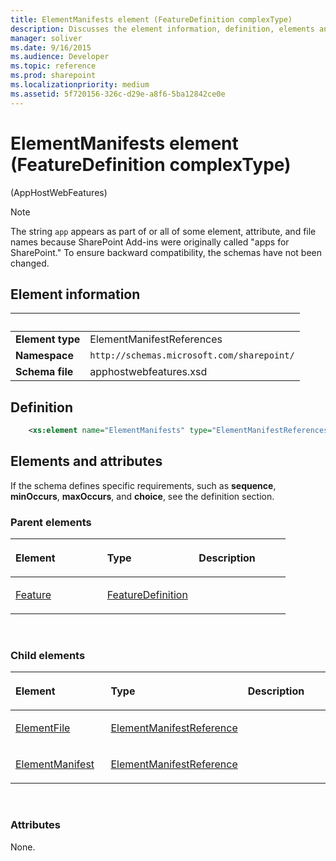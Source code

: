 ```yaml
---
title: ElementManifests element (FeatureDefinition complexType)
description: Discusses the element information, definition, elements and attributes for the ElementManifests element (FeatureDefinition complexType).
manager: soliver
ms.date: 9/16/2015
ms.audience: Developer
ms.topic: reference
ms.prod: sharepoint
ms.localizationpriority: medium
ms.assetid: 5f720156-326c-d29e-a8f6-5ba12842ce0e
---
```


# ElementManifests element (FeatureDefinition complexType) 

(AppHostWebFeatures)

> [!NOTE] 
> The string `app` appears as part of or all of some element, attribute, and file names because SharePoint Add-ins were originally called "apps for SharePoint." To ensure backward compatibility, the schemas have not been changed. 

## Element information

|  &nbsp; |&nbsp;   |
|---|---|
| **Element type**  | ElementManifestReferences |
| **Namespace**  | `http://schemas.microsoft.com/sharepoint/` |
| **Schema file**  | apphostwebfeatures.xsd |

## Definition

```XML
    <xs:element name="ElementManifests" type="ElementManifestReferences" minOccurs="0" maxOccurs="1"></xs:element>
```

## Elements and attributes 

If the schema defines specific requirements, such as **sequence**, **minOccurs**, **maxOccurs**, and **choice**, see the definition section.
 

### Parent elements

<table>
<colgroup>
<col width="33%" />
<col width="33%" />
<col width="33%" />
</colgroup>
<thead>
<tr class="header">
<th align="left"><p>Element</p></th>
<th align="left"><p>Type</p></th>
<th align="left"><p>Description</p></th>
</tr>
</thead>
<tbody>
<tr class="odd">
<td align="left"><p><a href="feature-element-apphostwebfeatures.md">Feature</a></p></td>
<td align="left"><p><a href="featuredefinition-complextype-apphostwebfeatures.md">FeatureDefinition</a></p></td>
<td align="left"><p></p></td>
</tr>
</tbody>
</table>

<br/> 

### Child elements

<table>
<colgroup>
<col width="33%" />
<col width="33%" />
<col width="33%" />
</colgroup>
<thead>
<tr class="header">
<th align="left"><p>Element</p></th>
<th align="left"><p>Type</p></th>
<th align="left"><p>Description</p></th>
</tr>
</thead>
<tbody>
<tr class="odd">
<td align="left"><p><a href="elementfile-element-elementmanifestreferences-complextypeapphostwebfeatures.md">ElementFile</a></p></td>
<td align="left"><p><a href="elementmanifestreference-complextype-apphostwebfeatures.md">ElementManifestReference</a></p></td>
<td align="left"><p></p></td>
</tr>
<tr class="even">
<td align="left"><p><a href="elementmanifest-element-elementmanifestreferences-complextypeapphostwebfeatures.md">ElementManifest</a></p></td>
<td align="left"><p><a href="elementmanifestreference-complextype-apphostwebfeatures.md">ElementManifestReference</a></p></td>
<td align="left"><p></p></td>
</tr>
</tbody>
</table>

<br/> 

### Attributes

None.
<br/> 
<br/> 







